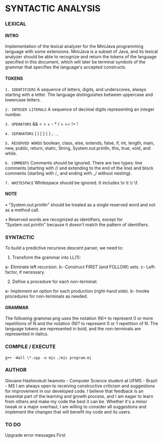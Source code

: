 # SYNTACTIC ANALYSIS

### LEXICAL

#### INTRO

Implementation of the lexical analyzer for the MiniJava programming language with some extensions. MiniJava is a subset of Java, and its lexical analyzer should be able to recognize and return the tokens of the language specified in this document, which will later be terminal symbols of the grammar that specifies the language's accepted constructs.

#### TOKENS

`1. IDENTIFIERS` A sequence of letters, digits, and underscores, always starting with a letter. The language distinguishes between uppercase and lowercase letters.

`2. INTEGER LITERALS` A sequence of decimal digits representing an integer number.

`3. OPERATORS` && < > + - \* / = == != !

`4. SEPARATORS` ( ) [ ] { } ; . ,

`5. RESERVED WORDS` boolean, class, else, extends, false, if, int, length,
main, new, public, return, static, String, System.out.println, this, true, void, and while.

`6. COMMENTS` Comments should be ignored. There are two types: line comments (starting with // and extending to the end of the line) and block comments (starting with /_ and ending with _/ without nesting).

`7. WHITESPACE` Whitespace should be ignored. It includes \n \t \r \f.

#### NOTE

• "System.out.println" should be treated as a single reserved word and not as a method call.

• Reserved words are recognized as identifiers, except for "System.out.println" because it doesn't match the pattern of identifiers.

### SYNTACTIC

To build a predictive recursive descent parser, we need to:

1. Transform the grammar into LL(1):

a- Eliminate left recursion.
b- Construct FIRST (and FOLLOW) sets.
c- Left-factor, if necessary.

2. Define a procedure for each non-terminal:

a- Implement an option for each production (right-hand side).
b- Invoke procedures for non-terminals as needed.

#### GRAMMAR

The following grammar.png uses the notation (N)\* to represent 0 or more repetitions of N and the notation (N)? to represent 0 or 1 repetition of N. The language tokens are represented in bold, and the non-terminals are represented in italics.

### COMPILE / EXECUTE

`g++ -Wall \*.cpp -o mjc`
`./mjc program.mj`

### AUTHOR

Giovane Hashinokuti Iwamoto - Computer Science student at UFMS - Brazil - MS
I am always open to receiving constructive criticism and suggestions for improvement in our developed code. I believe that feedback is an essential part of the learning and growth process, and I am eager to learn from others and make my code the best it can be. Whether it's a minor tweak or a major overhaul, I am willing to consider all suggestions and implement the changes that will benefit my code and its users.

### TO DO

Upgrade error messages
First

